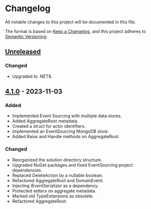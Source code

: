 # Changelog

All notable changes to this project will be documented in this file.

The format is based on [Keep a Changelog](https://keepachangelog.com/en/1.0.0/),
and this project adheres to [Semantic Versioning](https://semver.org/spec/v2.0.0.html).

## [Unreleased]

### Changed

- Upgraded to .NET8.

## [4.1.0] - 2023-11-03

### Added

- Implemented Event Sourcing with multiple data stores.
- Added AggregateRoot metadata.
- Created a struct for actor identifiers.
- Implemented an EventSourcing MongoDB store.
- Added Raise and Handle methods on AggregateRoot.

### Changed

- Reorganized the solution directory structure.
- Upgraded NuGet packages and fixed EventSourcing project dependencies.
- Replaced DeleteAction by a nullable boolean.
- Refactored AggregateRoot and DomainEvent.
- Injecting IEventSerializer as a dependency.
- Protected setters on aggregate metadata.
- Marked old TypeExtensions as obsolete.
- Refactored AggregateRoot.

[unreleased]: https://github.com/Logitar/Logitar.NET/compare/v4.1.0...HEAD
[4.1.0]: https://github.com/Logitar/Logitar.NET/releases/tag/v4.1.0

